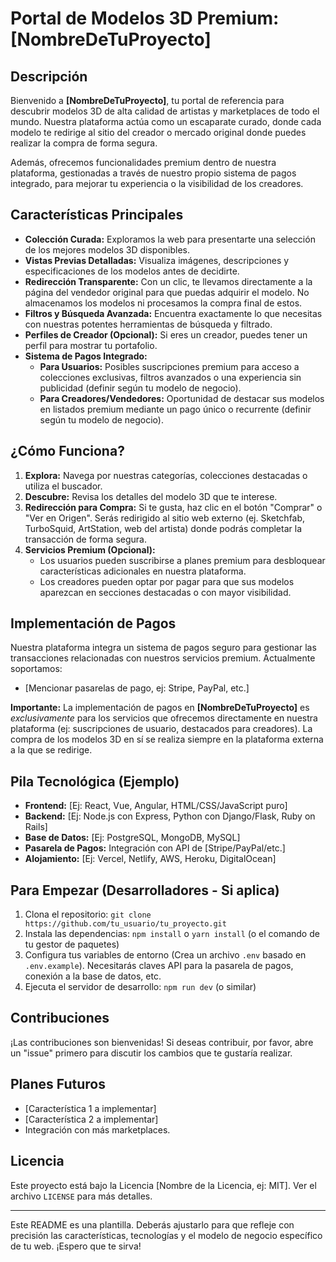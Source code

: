 # Portal de Modelos 3D Premium: [NombreDeTuProyecto]

## Descripción

Bienvenido a **[NombreDeTuProyecto]**, tu portal de referencia para descubrir modelos 3D de alta calidad de artistas y marketplaces de todo el mundo. Nuestra plataforma actúa como un escaparate curado, donde cada modelo te redirige al sitio del creador o mercado original donde puedes realizar la compra de forma segura.

Además, ofrecemos funcionalidades premium dentro de nuestra plataforma, gestionadas a través de nuestro propio sistema de pagos integrado, para mejorar tu experiencia o la visibilidad de los creadores.

## Características Principales

*   **Colección Curada:** Exploramos la web para presentarte una selección de los mejores modelos 3D disponibles.
*   **Vistas Previas Detalladas:** Visualiza imágenes, descripciones y especificaciones de los modelos antes de decidirte.
*   **Redirección Transparente:** Con un clic, te llevamos directamente a la página del vendedor original para que puedas adquirir el modelo. No almacenamos los modelos ni procesamos la compra final de estos.
*   **Filtros y Búsqueda Avanzada:** Encuentra exactamente lo que necesitas con nuestras potentes herramientas de búsqueda y filtrado.
*   **Perfiles de Creador (Opcional):** Si eres un creador, puedes tener un perfil para mostrar tu portafolio.
*   **Sistema de Pagos Integrado:**
    *   **Para Usuarios:** Posibles suscripciones premium para acceso a colecciones exclusivas, filtros avanzados o una experiencia sin publicidad (definir según tu modelo de negocio).
    *   **Para Creadores/Vendedores:** Oportunidad de destacar sus modelos en listados premium mediante un pago único o recurrente (definir según tu modelo de negocio).

## ¿Cómo Funciona?

1.  **Explora:** Navega por nuestras categorías, colecciones destacadas o utiliza el buscador.
2.  **Descubre:** Revisa los detalles del modelo 3D que te interese.
3.  **Redirección para Compra:** Si te gusta, haz clic en el botón "Comprar" o "Ver en Origen". Serás redirigido al sitio web externo (ej. Sketchfab, TurboSquid, ArtStation, web del artista) donde podrás completar la transacción de forma segura.
4.  **Servicios Premium (Opcional):**
    *   Los usuarios pueden suscribirse a planes premium para desbloquear características adicionales en nuestra plataforma.
    *   Los creadores pueden optar por pagar para que sus modelos aparezcan en secciones destacadas o con mayor visibilidad.

## Implementación de Pagos

Nuestra plataforma integra un sistema de pagos seguro para gestionar las transacciones relacionadas con nuestros servicios premium. Actualmente soportamos:

*   [Mencionar pasarelas de pago, ej: Stripe, PayPal, etc.]

**Importante:** La implementación de pagos en **[NombreDeTuProyecto]** es *exclusivamente* para los servicios que ofrecemos directamente en nuestra plataforma (ej: suscripciones de usuario, destacados para creadores). La compra de los modelos 3D en sí se realiza siempre en la plataforma externa a la que se redirige.

## Pila Tecnológica (Ejemplo)

*   **Frontend:** [Ej: React, Vue, Angular, HTML/CSS/JavaScript puro]
*   **Backend:** [Ej: Node.js con Express, Python con Django/Flask, Ruby on Rails]
*   **Base de Datos:** [Ej: PostgreSQL, MongoDB, MySQL]
*   **Pasarela de Pagos:** Integración con API de [Stripe/PayPal/etc.]
*   **Alojamiento:** [Ej: Vercel, Netlify, AWS, Heroku, DigitalOcean]

## Para Empezar (Desarrolladores - Si aplica)

1.  Clona el repositorio: `git clone https://github.com/tu_usuario/tu_proyecto.git`
2.  Instala las dependencias: `npm install` o `yarn install` (o el comando de tu gestor de paquetes)
3.  Configura tus variables de entorno (Crea un archivo `.env` basado en `.env.example`). Necesitarás claves API para la pasarela de pagos, conexión a la base de datos, etc.
4.  Ejecuta el servidor de desarrollo: `npm run dev` (o similar)

## Contribuciones

¡Las contribuciones son bienvenidas! Si deseas contribuir, por favor, abre un "issue" primero para discutir los cambios que te gustaría realizar.

## Planes Futuros

*   [Característica 1 a implementar]
*   [Característica 2 a implementar]
*   Integración con más marketplaces.

## Licencia

Este proyecto está bajo la Licencia [Nombre de la Licencia, ej: MIT]. Ver el archivo `LICENSE` para más detalles.

---

Este README es una plantilla. Deberás ajustarlo para que refleje con precisión las características, tecnologías y el modelo de negocio específico de tu web. ¡Espero que te sirva!
